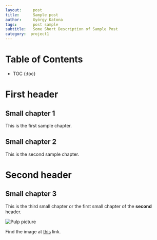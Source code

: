 ```yaml
---
layout:     post
title:      Sample post
author:     György Katona
tags: 		post sample
subtitle:  	Some Short Description of Sample Post
category:  project1
---
```

<!-- Start Writing Below in Markdown -->

# Table of Contents

* TOC
{:toc}

# First header

## Small chapter 1

This is the first sample chapter.

## Small chapter 2

This is the second sample chapter.

# Second header

## Small chapter 3

This is the third small chapter or the first small chapter of the **second** header.

![Pulp picture](https://georgekatona.github.io/img/bg_pulp.png)

Find the image at [this](https://georgekatona.github.io/img/bg_pulp.png) link.



